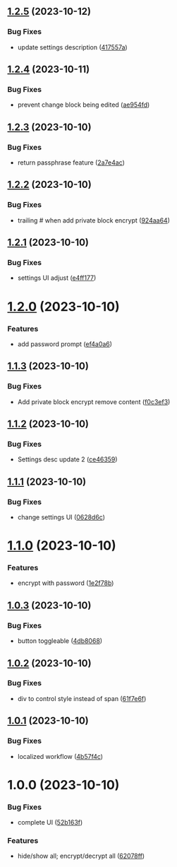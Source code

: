 ## [1.2.5](https://github.com/duydl/logseq-privacy-mode/compare/v1.2.4...v1.2.5) (2023-10-12)


### Bug Fixes

* update settings description ([417557a](https://github.com/duydl/logseq-privacy-mode/commit/417557a1c3a9b3da867041f9a7e574a0bb767952))

## [1.2.4](https://github.com/duydl/logseq-privacy-mode/compare/v1.2.3...v1.2.4) (2023-10-11)


### Bug Fixes

* prevent change block being edited ([ae954fd](https://github.com/duydl/logseq-privacy-mode/commit/ae954fd71f23c661db6d481ced6ec3628d02fd2a))

## [1.2.3](https://github.com/duydl/logseq-privacy-mode/compare/v1.2.2...v1.2.3) (2023-10-10)


### Bug Fixes

* return passphrase feature ([2a7e4ac](https://github.com/duydl/logseq-privacy-mode/commit/2a7e4ac6b48d06048f0394c8bae38c116dd1dcdd))

## [1.2.2](https://github.com/duydl/logseq-privacy-mode/compare/v1.2.1...v1.2.2) (2023-10-10)


### Bug Fixes

* trailing # when add private block encrypt ([924aa64](https://github.com/duydl/logseq-privacy-mode/commit/924aa642cb6acd2d0ecdc7309150a41af7e724d2))

## [1.2.1](https://github.com/duydl/logseq-privacy-mode/compare/v1.2.0...v1.2.1) (2023-10-10)


### Bug Fixes

* settings UI adjust ([e4ff177](https://github.com/duydl/logseq-privacy-mode/commit/e4ff177abea0892247cd286b973f81e8e7faf0e5))

# [1.2.0](https://github.com/duydl/logseq-privacy-mode/compare/v1.1.3...v1.2.0) (2023-10-10)


### Features

* add password prompt ([ef4a0a6](https://github.com/duydl/logseq-privacy-mode/commit/ef4a0a60be7fb764b1a39d66e33eb8fb767ee26a))

## [1.1.3](https://github.com/duydl/logseq-privacy-mode/compare/v1.1.2...v1.1.3) (2023-10-10)


### Bug Fixes

* Add private block encrypt remove content ([f0c3ef3](https://github.com/duydl/logseq-privacy-mode/commit/f0c3ef3f1f4914a359949db27bf2237ecd843fc3))

## [1.1.2](https://github.com/duydl/logseq-privacy-mode/compare/v1.1.1...v1.1.2) (2023-10-10)


### Bug Fixes

* Settings desc update 2 ([ce46359](https://github.com/duydl/logseq-privacy-mode/commit/ce46359aa12402031ee8f26efc80a54683e56dc0))

## [1.1.1](https://github.com/duydl/logseq-privacy-mode/compare/v1.1.0...v1.1.1) (2023-10-10)


### Bug Fixes

* change settings UI ([0628d6c](https://github.com/duydl/logseq-privacy-mode/commit/0628d6c4aa53f70a2e465059797a70a9aeba7596))

# [1.1.0](https://github.com/duydl/logseq-privacy-mode/compare/v1.0.3...v1.1.0) (2023-10-10)


### Features

* encrypt with password ([1e2f78b](https://github.com/duydl/logseq-privacy-mode/commit/1e2f78b6e68081e0d9caf26d719793f93f6f684e))

## [1.0.3](https://github.com/duydl/logseq-privacy-mode/compare/v1.0.2...v1.0.3) (2023-10-10)


### Bug Fixes

* button toggleable ([4db8068](https://github.com/duydl/logseq-privacy-mode/commit/4db806860927d1356d7b76b9c87c0a917f0e07b8))

## [1.0.2](https://github.com/duydl/logseq-privacy-mode/compare/v1.0.1...v1.0.2) (2023-10-10)


### Bug Fixes

* div to control style instead of span ([61f7e6f](https://github.com/duydl/logseq-privacy-mode/commit/61f7e6f5161af34daeb8a946443b5c28fcbc9d57))

## [1.0.1](https://github.com/duydl/logseq-privacy-mode/compare/v1.0.0...v1.0.1) (2023-10-10)


### Bug Fixes

* localized workflow ([4b57f4c](https://github.com/duydl/logseq-privacy-mode/commit/4b57f4c67947f16de114f0ab1eff6b651d6abfd6))

# 1.0.0 (2023-10-10)


### Bug Fixes

* complete UI ([52b163f](https://github.com/duydl/logseq-privacy-mode/commit/52b163f39bb260aa70160baf4c2e080399ba1f29))


### Features

* hide/show all; encrypt/decrypt all ([62078ff](https://github.com/duydl/logseq-privacy-mode/commit/62078ff07a33754052360fea84e934af112d22be))
